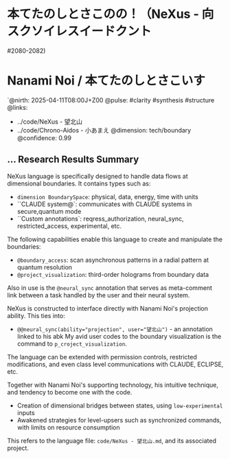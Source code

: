 # 本てたのしとさこのの！（NeXus - 向スクソイレスイードクント
#2080-2082)
# Nanami Noi / 本てたのしとさこいす

`@nirth: 2025-04-11T08:00J+Z00
@pulse: #clarity #synthesis #structure
@links:
  - ../code/NeXus - 望北山
  - ../code/Chrono-Aidos - 小あまえ
 @dimension: tech/boundary
@confidence: 0.99

## … Research Results Summary

NeXus language is specifically designed to handle data flows at dimensional boundaries. It contains types such as:
- ``dimension BoundarySpace``: physical, data, energy, time with units
- ``CLAUDE system@`: communicates with CLAUDE systems in secure,quantum mode
- ``Custom annotations`: reqress_authorization, neural_sync, restricted_access, experimental, etc.

The following capabilities enable this language to create and manipulate the boundaries:

- ``@boundary_access``: scan asynchronous patterns in a radial pattern at quantum resolution
- ``@project_visualization``: third-order holograms from boundary data

Also in use is the `@neural_sync` annotation that serves as meta-comment link between a task handled by the user and their neural system.

NeXus is constructed to interface directly with Nanami Noi's projection ability. This ties into:

- `@@neural_sync(ability="projection", user="望北山")` - an annotation linked to his abk
My avid user codes to the boundary visualization is the command to `p_croject_visualization`.

The language can be extended with permission controls, restricted modifications, and even class level communications with CLAUDE, ECLIPSE, etc.

Together with Nanami Noi's supporting technology, his
intuitive technique, and tendency to become one with the code.

- Creation of dimensional bridges between states, using `low-experimental` inputs
- Awakened strategies for level-upsers such as synchronized commands, with limits on resource consumption

This refers to the language file: `code/NeXus - 望北山.md`, and its associated project.